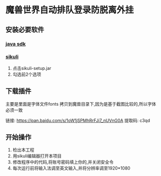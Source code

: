 # 魔兽世界自动排队登录防脱离外挂

## 安装必要软件

### [java sdk](https://www.java.com/zh_CN/download/)
### [sikuli](https://launchpad.net/sikuli/sikulix/1.1.3)

1. 点击sikuli-setup.jar
2. 勾选前2个选项


## 下载插件

主要是里面是字体文件fonts 拷贝到魔兽目录下,因为是基于截图比较的,所以字体必须一致

链接: https://pan.baidu.com/s/1oW1jSPMhRrFJi7_nUVnG0A 提取码: c3qd


## 开始操作

1. 检出本工程
2. 用sikuli编辑器打开本项目
3. 修改程序中的代码,将账号密码填上你的,并关闭安全令
4. 每次运行前将输入法调至英文输入,并将分辨率调至1920*1080






